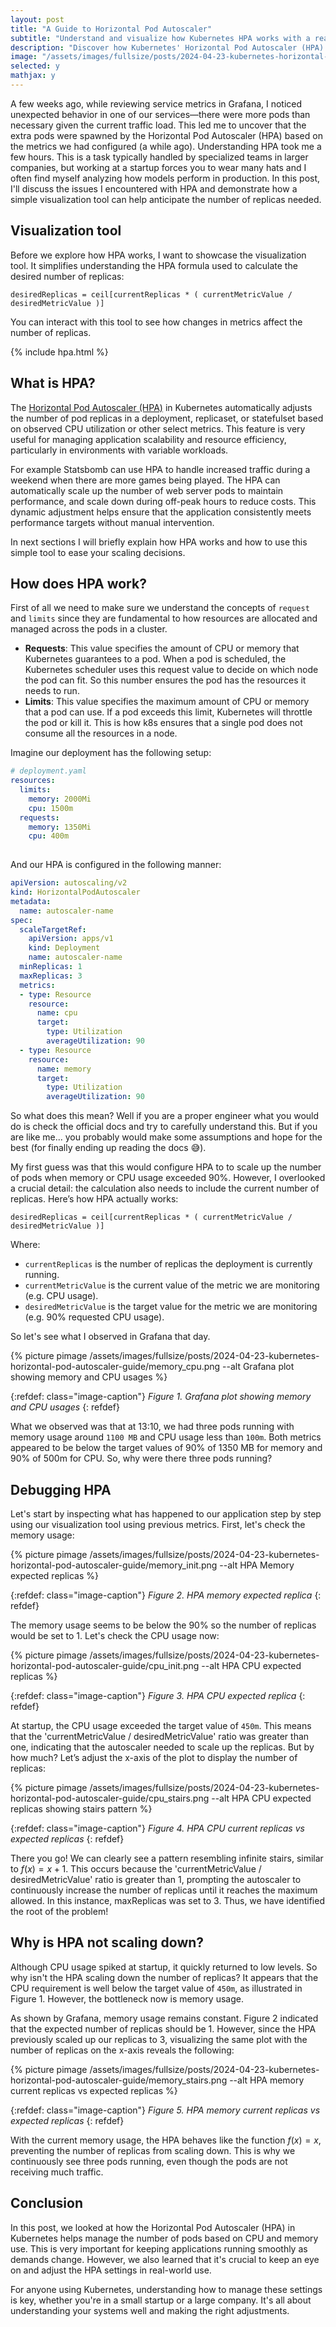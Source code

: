 ```yaml
---
layout: post
title: "A Guide to Horizontal Pod Autoscaler"
subtitle: "Understand and visualize how Kubernetes HPA works with a real world example"
description: "Discover how Kubernetes' Horizontal Pod Autoscaler (HPA) functions using a real use case. Learn to manage and observe HPA in action with practical examples. This post will show you how to optimize resource usage, streamline pod scaling, and enhance application performance using a simple visualization tool."
image: "/assets/images/fullsize/posts/2024-04-23-kubernetes-horizontal-pod-autoscaler-guide/test.jpg"
selected: y
mathjax: y
---
```


A few weeks ago, while reviewing service metrics in Grafana, I noticed unexpected behavior in one of our services—there were more pods than necessary given the current traffic load. This led me to uncover that the extra pods were spawned by the Horizontal Pod Autoscaler (HPA) based on the metrics we had configured (a while ago). Understanding HPA took me a few hours. This is a task typically handled by specialized teams in larger companies, but working at a startup forces you to wear many hats and I often find myself analyzing how models perform in production. In this post, I'll discuss the issues I encountered with HPA and demonstrate how a simple visualization tool can help anticipate the number of replicas needed.

## Visualization tool

Before we explore how HPA works, I want to showcase the visualization tool. It simplifies understanding the HPA formula used to calculate the desired number of replicas:

```
desiredReplicas = ceil[currentReplicas * ( currentMetricValue / desiredMetricValue )]
```

You can interact with this tool to see how changes in metrics affect the number of replicas.

{% include hpa.html %}


## What is HPA?

The [Horizontal Pod Autoscaler (HPA)](https://kubernetes.io/docs/tasks/run-application/horizontal-pod-autoscale/) in Kubernetes automatically adjusts the number of pod replicas in a deployment, replicaset, or statefulset based on observed CPU utilization or other select metrics. This feature is very useful for managing application scalability and resource efficiency, particularly in environments with variable workloads.

For example Statsbomb can use HPA to handle increased traffic during a weekend when there are more games being played. The HPA can automatically scale up the number of web server pods to maintain performance, and scale down during off-peak hours to reduce costs. This dynamic adjustment helps ensure that the application consistently meets performance targets without manual intervention.

In next sections I will briefly explain how HPA works and how to use this simple tool to ease your scaling decisions.

## How does HPA work?

First of all we need to make sure we understand the concepts of `request` and `limits` since they are fundamental to how resources are allocated and managed across the pods in a cluster.

- **Requests**: This value specifies the amount of CPU or memory that Kubernetes guarantees to a pod. When a pod is scheduled, the Kubernetes scheduler uses this request value to decide on which node the pod can fit. So this number ensures the pod has the resources it needs to run.
- **Limits**: This value specifies the maximum amount of CPU or memory that a pod can use. If a pod exceeds this limit, Kubernetes will throttle the pod or kill it. This is how k8s ensures that a single pod does not consume all the resources in a node.

Imagine our deployment has the following setup:

```yaml
# deployment.yaml
resources:
  limits:
    memory: 2000Mi
    cpu: 1500m
  requests:
    memory: 1350Mi
    cpu: 400m
    
```

And our HPA is configured in the following manner:

```yaml
apiVersion: autoscaling/v2
kind: HorizontalPodAutoscaler
metadata:
  name: autoscaler-name
spec:
  scaleTargetRef:
    apiVersion: apps/v1
    kind: Deployment
    name: autoscaler-name
  minReplicas: 1
  maxReplicas: 3
  metrics:
  - type: Resource
    resource:
      name: cpu
      target:
        type: Utilization
        averageUtilization: 90
  - type: Resource
    resource:
      name: memory
      target:
        type: Utilization
        averageUtilization: 90
```

So what does this mean? Well if you are a proper engineer what you would do is check the official docs and try to carefully understand this. But if you are like me... you probably would make some assumptions and hope for the best (for finally ending up reading the docs 😅). 

My first guess was that this would configure HPA to to scale up the number of pods when memory or CPU usage exceeded 90%. However, I overlooked a crucial detail: the calculation also needs to include the current number of replicas. Here’s how HPA actually works:

```
desiredReplicas = ceil[currentReplicas * ( currentMetricValue / desiredMetricValue )]
```

Where:
- `currentReplicas` is the number of replicas the deployment is currently running.
- `currentMetricValue` is the current value of the metric we are monitoring (e.g. CPU usage).
- `desiredMetricValue` is the target value for the metric we are monitoring (e.g. 90% requested CPU usage).

So let's see what I observed in Grafana that day.

<div class="post-center-image">
    {% picture pimage /assets/images/fullsize/posts/2024-04-23-kubernetes-horizontal-pod-autoscaler-guide/memory_cpu.png --alt Grafana plot showing memory and CPU usages %}
</div>

{:refdef: class="image-caption"}
*Figure 1. Grafana plot showing memory and CPU usages*
{: refdef}

What we observed was that at 13:10, we had three pods running with memory usage around `1100 MB` and CPU usage less than `100m`. Both metrics appeared to be below the target values of 90% of 1350 MB for memory and 90% of 500m for CPU. So, why were there three pods running?

## Debugging HPA

Let's start by inspecting what has happened to our application step by step using our visualization tool using previous metrics. First, let's check the memory usage:

<div class="post-center-image">
    {% picture pimage /assets/images/fullsize/posts/2024-04-23-kubernetes-horizontal-pod-autoscaler-guide/memory_init.png --alt HPA Memory expected replicas %}
</div>

{:refdef: class="image-caption"}
*Figure 2. HPA memory expected replica*
{: refdef}

The memory usage seems to be below the 90% so the number of replicas would be set to 1. Let's check the CPU usage now:

<div class="post-center-image">
    {% picture pimage /assets/images/fullsize/posts/2024-04-23-kubernetes-horizontal-pod-autoscaler-guide/cpu_init.png --alt HPA CPU expected replicas %}
</div>

{:refdef: class="image-caption"}
*Figure 3. HPA CPU expected replica*
{: refdef}


At startup, the CPU usage exceeded the target value of `450m`. This means that the 'currentMetricValue / desiredMetricValue' ratio was greater than one, indicating that the autoscaler needed to scale up the replicas. But by how much? Let’s adjust the x-axis of the plot to display the number of replicas:

<div class="post-center-image">
    {% picture pimage /assets/images/fullsize/posts/2024-04-23-kubernetes-horizontal-pod-autoscaler-guide/cpu_stairs.png --alt HPA CPU expected replicas showing stairs pattern %}
</div>

{:refdef: class="image-caption"}
*Figure 4. HPA CPU current replicas vs expected replicas*
{: refdef}

There you go! We can clearly see a pattern resembling infinite stairs, similar to $f(x) = x + 1$. This occurs because the 'currentMetricValue / desiredMetricValue' ratio is greater than 1, prompting the autoscaler to continuously increase the number of replicas until it reaches the maximum allowed. In this instance, maxReplicas was set to 3. Thus, we have identified the root of the problem!

## Why is HPA not scaling down?

Although CPU usage spiked at startup, it quickly returned to low levels. So why isn't the HPA scaling down the number of replicas? It appears that the CPU requirement is well below the target value of `450m`, as illustrated in Figure 1. However, the bottleneck now is memory usage.

As shown by Grafana, memory usage remains constant. Figure 2 indicated that the expected number of replicas should be 1. However, since the HPA previously scaled up our replicas to 3, visualizing the same plot with the number of replicas on the x-axis reveals the following:

<div class="post-center-image">
    {% picture pimage /assets/images/fullsize/posts/2024-04-23-kubernetes-horizontal-pod-autoscaler-guide/memory_stairs.png --alt HPA memory current replicas vs expected replicas %}
</div>

{:refdef: class="image-caption"}
*Figure 5. HPA memory current replicas vs expected replicas*
{: refdef}

With the current memory usage, the HPA behaves like the function $f(x) = x$, preventing the number of replicas from scaling down. This is why we continuously see three pods running, even though the pods are not receiving much traffic.

## Conclusion

In this post, we looked at how the Horizontal Pod Autoscaler (HPA) in Kubernetes helps manage the number of pods based on CPU and memory use. This is very important for keeping applications running smoothly as demands change. However, we also learned that it's crucial to keep an eye on and adjust the HPA settings in real-world use.

For anyone using Kubernetes, understanding how to manage these settings is key, whether you're in a small startup or a large company. It's all about understanding your systems well and making the right adjustments.